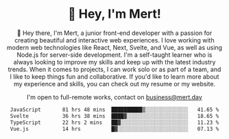 <div align="center">
  <h1 align="center">👋 Hey, I'm Mert! </h1>
<p>
 🎉 Hey there, I'm Mert, a junior front-end developer with a passion for creating beautiful and interactive web experiences. I love working with modern web technologies like React, Next, Svelte, and Vue, as well as using Node.js for server-side development. I'm a self-taught learner who is always looking to improve my skills and keep up with the latest industry trends. When it comes to projects, I can work solo or as part of a team, and I like to keep things fun and collaborative. If you'd like to learn more about my experience and skills, you can check out my resume or my website.
</p>

  I'm open to full-remote works, contact on [business@mert.day](mailto:business@mert.day) 
  
<!--START_SECTION:waka-->

```txt
JavaScript       81 hrs 48 mins  ██████████▒░░░░░░░░░░░░░░   41.65 %
Svelte           36 hrs 38 mins  ████▓░░░░░░░░░░░░░░░░░░░░   18.65 %
TypeScript       22 hrs 2 mins   ██▓░░░░░░░░░░░░░░░░░░░░░░   11.23 %
Vue.js           14 hrs          █▓░░░░░░░░░░░░░░░░░░░░░░░   07.13 %
```

<!--END_SECTION:waka-->

<!--
I inspired from https://github.com/noirrs
You can check his page too!

Mert Doğu - Front-end Developer - mert.day
--> 
